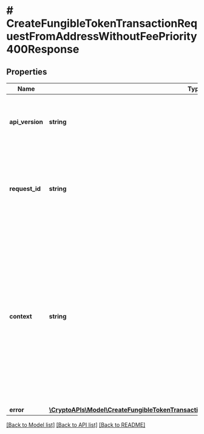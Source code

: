# # CreateFungibleTokenTransactionRequestFromAddressWithoutFeePriority400Response

## Properties

Name | Type | Description | Notes
------------ | ------------- | ------------- | -------------
**api_version** | **string** | Specifies the version of the API that incorporates this endpoint. |
**request_id** | **string** | Defines the ID of the request. The &#x60;requestId&#x60; is generated by Crypto APIs and it&#39;s unique for every request. |
**context** | **string** | In batch situations the user can use the context to correlate responses with requests. This property is present regardless of whether the response was successful or returned as an error. &#x60;context&#x60; is specified by the user. | [optional]
**error** | [**\CryptoAPIs\Model\CreateFungibleTokenTransactionRequestFromAddressWithoutFeePriorityE400**](CreateFungibleTokenTransactionRequestFromAddressWithoutFeePriorityE400.md) |  |

[[Back to Model list]](../../README.md#models) [[Back to API list]](../../README.md#endpoints) [[Back to README]](../../README.md)
